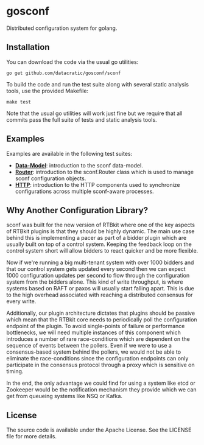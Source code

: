 # gosconf #

Distributed configuration system for golang.


## Installation ##

You can download the code via the usual go utilities:

```
go get github.com/datacratic/gosconf/sconf
```

To build the code and run the test suite along with several static analysis tools,
use the provided Makefile:

```
make test
```

Note that the usual go utilities will work just fine but we require that all
commits pass the full suite of tests and static analysis tools.


## Examples ##

Examples are available in the following test suites:

* [**Data-Model**](sconf/example_test.go): introduction to the sconf data-model.
* [**Router**](sconf/example_router_test.go): introduction to the sconf.Router
  class which is used to manage sconf configuration objects.
* [**HTTP**](sconf/example_http_test.go): introduction to the HTTP components
  used to synchronize configurations across multiple sconf-aware processes.


## Why Another Configuration Library? ##

sconf was built for the new version of RTBkit where one of the key aspects of
RTBkit plugins is that they should be highly dynamic. The main use case behind
this is implementing a pacer as part of a bidder plugin which are usually built
on top of a control system. Keeping the feedback loop on the control system
short will allow bidders to react quicker and be more flexible.

Now if we're running a big multi-tenant system with over 1000 bidders and that
our control system gets updated every second then we can expect 1000
configuration updates per second to flow through the configuration system from
the bidders alone. This kind of write throughput, is where systems based on RAFT
or paxos will usually start falling apart. This is due to the high overhead
associated with reaching a distributed consensus for every write.

Additionally, our plugin architecture dictates that plugins should be passive
which mean that the RTBkit core needs to periodically poll the configuration
endpoint of the plugin. To avoid single-points of failure or performance
bottlenecks, we will need multiple instances of this component which introduces
a number of rare race-conditions which are dependent on the sequence of events
between the pollers. Even if we were to use a consensus-based system behind the
pollers, we would not be able to eliminate the race-conditions since the
configuration endpoints can only participate in the consensus protocol through a
proxy which is sensitive on timing.

In the end, the only advantage we could find for using a system like etcd or
Zookeeper would be the notification mechanism they provide which we can get from
queueing systems like NSQ or Kafka.


## License ##

The source code is available under the Apache License. See the LICENSE file for
more details.
